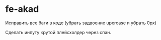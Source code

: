 # fe-akad

Исправить все баги в коде
(убрать задвоение upercase и убрать 0px)

Сделать инпуту крутой плейсхолдер через спан.